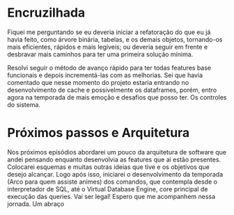 # Encruzilhada

Fiquei me perguntando se eu deveria iniciar a refatoração do que eu já havia feito, como árvore binária, tabelas, e os demais objetos, tornando-os mais eficientes, rápidos e mais legíveis; ou deveria seguir em frente e desbravar mais caminhos para ter uma primeira solução mínima.

Resolvi seguir o método de avanço rápido para ter todas features base funcionais e depois incrementá-las com as melhorias. Sei que havia comentado que nesse momento do projeto estaria entrando no desenvolvimento de cache e possivelmente os dataframes, porém, entro agora na temporada de mais emoção e desafios que posso ter. Os controles do sistema.

# Próximos passos e Arquitetura

Nos próximos episódios abordarei um pouco da arquitetura de software que andei pensando enquanto desenvolvia as features que ai estão presentes. Colocarei esquemas e muitas outras ideias que tive e os objetivos que desejo alcançar. Logo após isso, iniciarei o desenvolvimento da temporada (Arco para quem assiste animes) dos comandos, que contempla desde o interpretador de SQL, até o Virtual Database Engine, core principal de execução das queries. Vai ser legal! Espero que me acompanhem nessa jornada. Um abraço